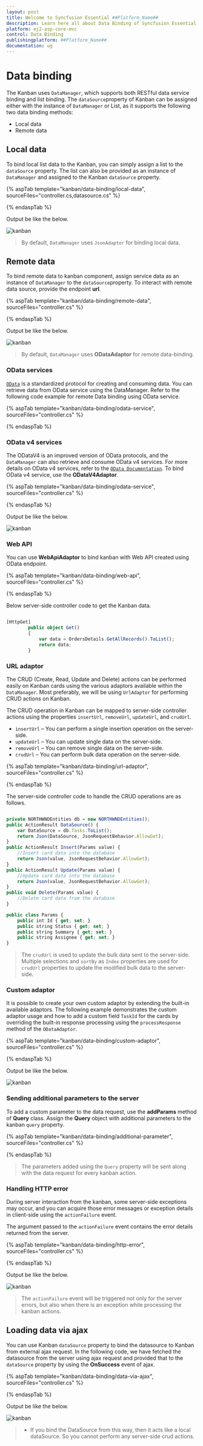 ```yaml
---
layout: post
title: Welcome to Syncfusion Essential ##Platform_Name##
description: Learn here all about Data Binding of Syncfusion Essential ##Platform_Name## widgets based on HTML5 and jQuery.
platform: ej2-asp-core-mvc
control: Data Binding
publishingplatform: ##Platform_Name##
documentation: ug
---
```



# Data binding

The Kanban uses `DataManager`, which supports both RESTful data service binding and list binding. The `dataSource`property of Kanban can be assigned either with the instance of `DataManager` or List, as it supports the following two data binding methods:

* Local data
* Remote data

## Local data

To bind local list data to the Kanban, you can simply assign a list to the `dataSource` property. The list can also be provided as an instance of `DataManager` and assigned to the Kanban `dataSource` property.

{% aspTab template="kanban/data-binding/local-data", sourceFiles="controller.cs,datasource.cs" %}

{% endaspTab %}

Output be like the below.

![kanban](./images/local-data.PNG)

> By default, `DataManager` uses `JsonAdaptor` for binding local data.

## Remote data

To bind remote data to kanban component, assign service data as an instance of `DataManager` to the `dataSource`property. To interact with remote data source,  provide the endpoint **url**.

{% aspTab template="kanban/data-binding/remote-data", sourceFiles="controller.cs" %}

{% endaspTab %}

Output be like the below.

![kanban](./images/remote-data.PNG)

> By default, `DataManager` uses **ODataAdaptor** for remote data-binding.

### OData services

[`OData`](http://www.odata.org/documentation/odata-version-3-0/) is a standardized protocol for creating and consuming data. You can retrieve data from OData service using the DataManager. Refer to the following code example for remote Data binding using OData service.

{% aspTab template="kanban/data-binding/odata-service", sourceFiles="controller.cs" %}

{% endaspTab %}

### OData v4 services

The ODataV4 is an improved version of OData protocols, and the `DataManager` can also retrieve and consume OData v4 services. For more details on OData v4 services, refer to the [`OData Documentation`](http://docs.oasis-open.org/odata/odata/v4.0/errata03/os/complete/part1-protocol/odata-v4.0-errata03-os-part1-protocol-complete.html#_Toc453752197). To bind OData v4 service, use the **ODataV4Adaptor**.

{% aspTab template="kanban/data-binding/odata-service", sourceFiles="controller.cs" %}

{% endaspTab %}

Output be like the below.

![kanban](./images/odata-v4.PNG)

### Web API

You can use **WebApiAdaptor** to bind kanban with Web API created using OData endpoint.

{% aspTab template="kanban/data-binding/web-api", sourceFiles="controller.cs" %}

{% endaspTab %}

Below server-side controller code to get the Kanban data.

```typescript

[HttpGet]
        public object Get()
        {
            var data = OrdersDetails.GetAllRecords().ToList();
            return data;
        }

```

### URL adaptor

The CRUD (Create, Read, Update and Delete) actions can be performed easily on Kanban cards using the various adaptors available within the `DataManager`. Most preferably, we will be using `UrlAdaptor` for performing CRUD actions on Kanban.

The CRUD operation in Kanban can be mapped to server-side controller actions using the properties `insertUrl`, `removeUrl`, `updateUrl`, and `crudUrl`.

* `insertUrl` – You can perform a single insertion operation on the server-side.
* `updateUrl` – You can update single data on the server-side.
* `removeUrl` – You can remove single data on the server-side.
* `crudUrl` – You can perform bulk data operation on the server-side.

{% aspTab template="kanban/data-binding/url-adaptor", sourceFiles="controller.cs" %}

{% endaspTab %}

The server-side controller code to handle the CRUD operations are as follows.

```typescript

private NORTHWNDEntities db = new NORTHWNDEntities();
public ActionResult DataSource() {
    var DataSource = db.Tasks.ToList();
    return Json(DataSource, JsonRequestBehavior.AllowGet);
}
public ActionResult Insert(Params value) {
    //Insert card data into the database
    return Json(value, JsonRequestBehavior.AllowGet);
}
public ActionResult Update(Params value) {
    //Update card data into the database
    return Json(value, JsonRequestBehavior.AllowGet);
}
public void Delete(Params value) {
    //Delete card data from the database
}

public class Params {
    public int Id { get; set; }
    public string Status { get; set; }
    public string Summary { get; set; }
    public string Assignee { get; set; }
}
```

> The `crudUrl` is used to update the bulk data sent to the server-side. Multiple selections and `sortBy` as `Index` properties are used for `crudUrl` properties to update the modified bulk data to the server-side.

### Custom adaptor

It is possible to create your own custom adaptor by extending the built-in available adaptors. The following example demonstrates the custom adaptor usage and how to add a custom field `TaskId` for the cards by overriding the built-in response processing using the `processResponse` method of the `ODataAdaptor`.

{% aspTab template="kanban/data-binding/custom-adaptor", sourceFiles="controller.cs" %}

{% endaspTab %}

Output be like the below.

![kanban](./images/custom-adaptor.PNG)

### Sending additional parameters to the server

To add a custom parameter to the data request, use the **addParams** method of **Query** class. Assign the **Query** object with additional parameters to the kanban `query` property.

{% aspTab template="kanban/data-binding/additional-parameter", sourceFiles="controller.cs" %}

{% endaspTab %}

> The parameters added using the `Query` property will be sent along with the data request for every kanban action.

### Handling HTTP error

During server interaction from the kanban, some server-side exceptions may occur, and you can acquire those error messages or exception details
in client-side using the `actionFailure` event.

The argument passed to the `actionFailure` event contains the error details returned from the server.

{% aspTab template="kanban/data-binding/http-error", sourceFiles="controller.cs" %}

{% endaspTab %}

Output be like the below.

![kanban](./images/http-error.PNG)

> The `actionFailure` event will be triggered not only for the server errors, but
also when there is an exception while processing the kanban actions.

## Loading data via ajax

You can use Kanban `dataSource` property to bind the datasource to Kanban from external ajax request. In the following code, we have fetched the datasource from the server using ajax request and provided that to the `dataSource` property by using the **OnSuccess** event of ajax.

{% aspTab template="kanban/data-binding/data-via-ajax", sourceFiles="controller.cs" %}

{% endaspTab %}

Output be like the below.

![kanban](./images/ajax-data.PNG)

> * If you bind the DataSource from this way, then it acts like a local dataSource. So you cannot perform any server-side crud actions.
